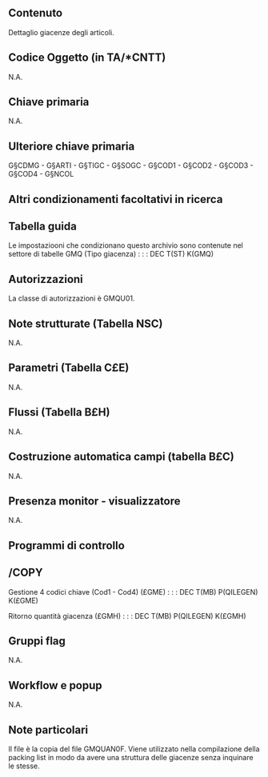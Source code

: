 ## Contenuto
Dettaglio giacenze degli articoli.

## Codice Oggetto (in TA/*CNTT)
N.A.

## Chiave primaria
N.A.

## Ulteriore chiave primaria
G§CDMG - G§ARTI - G§TIGC - G§SOGC - G§COD1 - G§COD2 - G§COD3 - G§COD4 - G§NCOL

## Altri condizionamenti facoltativi in ricerca

## Tabella guida
Le impostaziooni che condizionano questo archivio sono contenute nel settore di tabelle GMQ (Tipo giacenza) : 
 :  : DEC T(ST) K(GMQ)

## Autorizzazioni
La classe di autorizzazioni è GMQU01.

## Note strutturate (Tabella NSC)
N.A.

## Parametri (Tabella C£E)
N.A.

## Flussi (Tabella B£H)
N.A.

## Costruzione automatica campi (tabella B£C)
N.A.

## Presenza monitor - visualizzatore
N.A.

## Programmi di controllo

## /COPY
Gestione 4 codici chiave (Cod1 - Cod4) (£GME) : 
 :  : DEC T(MB) P(QILEGEN) K(£GME)

Ritorno quantità giacenza (£GMH) : 
 :  : DEC T(MB) P(QILEGEN) K(£GMH)

## Gruppi flag
N.A.

## Workflow e popup
N.A.

## Note particolari
Il file è la copia del file GMQUAN0F.
Viene utilizzato nella compilazione della packing list in modo da avere una struttura delle giacenze senza inquinare le stesse.
